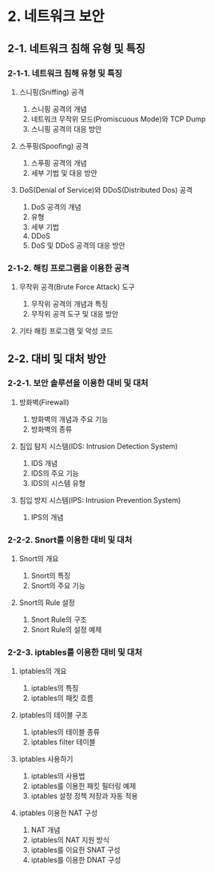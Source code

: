# 2. 네트워크 보안

## 2-1. 네트워크 침해 유형 및 특징

### 2-1-1. 네트워크 침해 유형 및 특징

1. 스니핑(Sniffing) 공격
   1. 스니핑 공격의 개념
   2. 네트워크 무작위 모드(Promiscuous Mode)와 TCP Dump
   3. 스니핑 공격의 대응 방안

2. 스푸핑(Spoofing) 공격
   1. 스푸핑 공격의 개념
   2. 세부 기법 및 대응 방안

3. DoS(Denial of Service)와 DDoS(Distributed Dos) 공격
   1. DoS 공격의 개념
   2. 유형
   3. 세부 기법
   4. DDoS
   5. DoS 및 DDoS 공격의 대응 방안

### 2-1-2. 해킹 프로그램을 이용한 공격

1. 무작위 공격(Brute Force Attack) 도구
   1. 무작위 공격의 개념과 특징
   2. 무작위 공격 도구 및 대응 방안

2. 기타 해킹 프로그램 및 악성 코드

## 2-2. 대비 및 대처 방안

### 2-2-1. 보안 솔루션을 이용한 대비 및 대처

1. 방화벽(Firewall)
   1. 방화벽의 개념과 주요 기능
   2. 방화벽의 종류

2. 침입 탐지 시스템(IDS: Intrusion Detection System)
   1. IDS 개념
   2. IDS의 주요 기능
   3. IDS의 시스템 유형

3. 침입 방지 시스템(IPS: Intrusion Prevention System)
   1. IPS의 개념

### 2-2-2. Snort를 이용한 대비 및 대처

1. Snort의 개요
   1. Snort의 특징
   2. Snort의 주요 기능

2. Snort의 Rule 설정
   1. Snort Rule의 구조
   2. Snort Rule의 설정 예제

### 2-2-3. iptables를 이용한 대비 및 대처

1. iptables의 개요
   1. iptables의 특징
   2. iptables의 패킷 흐름

2. iptables의 테이블 구조
   1. iptables의 테이블 종류
   2. iptables filter 테이블

3. iptables 사용하기
   1. iptables의 사용법
   2. iptables를 이용한 패킷 필터링 예제
   3. iptables 설정 정책 저장과 자동 적용

4. iptables 이용한 NAT 구성
   1. NAT 개념
   2. iptables의 NAT 지원 방식
   3. iptables를 이요한 SNAT 구성
   4. iptables를 이용한 DNAT 구성